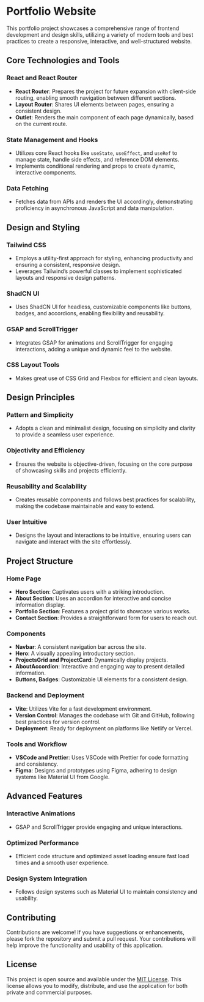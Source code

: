 # Portfolio Website

This portfolio project showcases a comprehensive range of frontend development and design skills, utilizing a variety of modern tools and best practices to create a responsive, interactive, and well-structured website.

## Core Technologies and Tools

### React and React Router
- **React Router**: Prepares the project for future expansion with client-side routing, enabling smooth navigation between different sections.
- **Layout Router**: Shares UI elements between pages, ensuring a consistent design.
- **Outlet**: Renders the main component of each page dynamically, based on the current route.

### State Management and Hooks
- Utilizes core React hooks like `useState`, `useEffect`, and `useRef` to manage state, handle side effects, and reference DOM elements.
- Implements conditional rendering and props to create dynamic, interactive components.

### Data Fetching
- Fetches data from APIs and renders the UI accordingly, demonstrating proficiency in asynchronous JavaScript and data manipulation.

## Design and Styling

### Tailwind CSS
- Employs a utility-first approach for styling, enhancing productivity and ensuring a consistent, responsive design.
- Leverages Tailwind’s powerful classes to implement sophisticated layouts and responsive design patterns.

### ShadCN UI
- Uses ShadCN UI for headless, customizable components like buttons, badges, and accordions, enabling flexibility and reusability.

### GSAP and ScrollTrigger
- Integrates GSAP for animations and ScrollTrigger for engaging interactions, adding a unique and dynamic feel to the website.

### CSS Layout Tools
- Makes great use of CSS Grid and Flexbox for efficient and clean layouts.

## Design Principles

### Pattern and Simplicity
- Adopts a clean and minimalist design, focusing on simplicity and clarity to provide a seamless user experience.

### Objectivity and Efficiency
- Ensures the website is objective-driven, focusing on the core purpose of showcasing skills and projects efficiently.

### Reusability and Scalability
- Creates reusable components and follows best practices for scalability, making the codebase maintainable and easy to extend.

### User Intuitive
- Designs the layout and interactions to be intuitive, ensuring users can navigate and interact with the site effortlessly.

## Project Structure

### Home Page
- **Hero Section**: Captivates users with a striking introduction.
- **About Section**: Uses an accordion for interactive and concise information display.
- **Portfolio Section**: Features a project grid to showcase various works.
- **Contact Section**: Provides a straightforward form for users to reach out.

### Components
- **Navbar**: A consistent navigation bar across the site.
- **Hero**: A visually appealing introductory section.
- **ProjectsGrid and ProjectCard**: Dynamically display projects.
- **AboutAccordion**: Interactive and engaging way to present detailed information.
- **Buttons, Badges**: Customizable UI elements for a consistent design.

### Backend and Deployment
- **Vite**: Utilizes Vite for a fast development environment.
- **Version Control**: Manages the codebase with Git and GitHub, following best practices for version control.
- **Deployment**: Ready for deployment on platforms like Netlify or Vercel.

### Tools and Workflow
- **VSCode and Prettier**: Uses VSCode with Prettier for code formatting and consistency.
- **Figma**: Designs and prototypes using Figma, adhering to design systems like Material UI from Google.

## Advanced Features

### Interactive Animations
- GSAP and ScrollTrigger provide engaging and unique interactions.

### Optimized Performance
- Efficient code structure and optimized asset loading ensure fast load times and a smooth user experience.

### Design System Integration
- Follows design systems such as Material UI to maintain consistency and usability.

## Contributing

Contributions are welcome! If you have suggestions or enhancements, please fork the repository and submit a pull request. Your contributions will help improve the functionality and usability of this application.

## License

This project is open source and available under the [MIT License](LICENSE). This license allows you to modify, distribute, and use the application for both private and commercial purposes.
